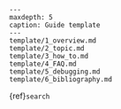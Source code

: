 
```{include} ../../README.md
```

```{include} ./guide/index.md
```


```{toctree}
---
maxdepth: 5
caption: Guide template
---
template/1_overview.md
template/2_topic.md
template/3_how_to.md
template/4_FAQ.md
template/5_debugging.md
template/6_bibliography.md
```

{ref}`search`
